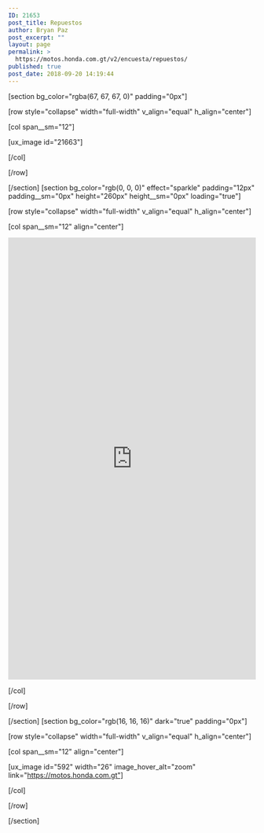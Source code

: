 ```yaml
---
ID: 21653
post_title: Repuestos
author: Bryan Paz
post_excerpt: ""
layout: page
permalink: >
  https://motos.honda.com.gt/v2/encuesta/repuestos/
published: true
post_date: 2018-09-20 14:19:44
---
```

[section bg_color="rgba(67, 67, 67, 0)" padding="0px"]

[row style="collapse" width="full-width" v_align="equal" h_align="center"]

[col span__sm="12"]

[ux_image id="21663"]


[/col]

[/row]

[/section]
[section bg_color="rgb(0, 0, 0)" effect="sparkle" padding="12px" padding__sm="0px" height="260px" height__sm="0px" loading="true"]

[row style="collapse" width="full-width" v_align="equal" h_align="center"]

[col span__sm="12" align="center"]

<p><iframe src="https://docs.google.com/forms/d/e/1FAIpQLSdHHbyRfTuXhQACROXBL0DEVGE7C6jfA86KSh7qeEFoAvEa-A/viewform?embedded=true" width="100%" height="900px" frameborder="0" marginheight="0" marginwidth="0">Cargando...</iframe></p>

[/col]

[/row]

[/section]
[section bg_color="rgb(16, 16, 16)" dark="true" padding="0px"]

[row style="collapse" width="full-width" v_align="equal" h_align="center"]

[col span__sm="12" align="center"]

[ux_image id="592" width="26" image_hover_alt="zoom" link="https://motos.honda.com.gt"]


[/col]

[/row]

[/section]